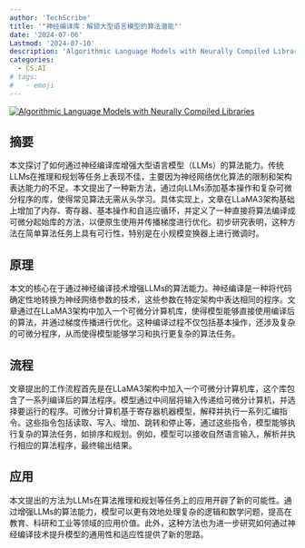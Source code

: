 ```yaml
---
author: 'TechScribe'
title: '"神经编译库：解锁大型语言模型的算法潜能"'
date: '2024-07-06'
Lastmod: '2024-07-10'
description: 'Algorithmic Language Models with Neurally Compiled Libraries'
categories:
  - CS.AI
# tags:
#   - emoji
---
```


[![Algorithmic Language Models with Neurally Compiled Libraries](https://arxiv-research-1301205113.cos.ap-guangzhou.myqcloud.com/images/2407.04899v1.pdf_0.jpg)](https://arxiv.org/abs/2407.04899v1)

## 摘要

本文探讨了如何通过神经编译库增强大型语言模型（LLMs）的算法能力。传统LLMs在推理和规划等任务上表现不佳，主要因为神经网络优化算法的限制和架构表达能力的不足。本文提出了一种新方法，通过向LLMs添加基本操作和复杂可微分程序的库，使得常见算法无需从头学习。具体实现上，文章在LLaMA3架构基础上增加了内存、寄存器、基本操作和自适应循环，并定义了一种直接将算法编译成可微分起始库的方法，以便原生使用并传播梯度进行优化。初步研究表明，这种方法在简单算法任务上具有可行性，特别是在小规模变换器上进行微调时。<!--more-->

## 原理

本文的核心在于通过神经编译技术增强LLMs的算法能力。神经编译是一种将代码确定性地转换为神经网络参数的技术，这些参数在特定架构中表达相同的程序。文章通过在LLaMA3架构中加入一个可微分计算机库，使得模型能够直接使用编译后的算法，并通过梯度传播进行优化。这种编译过程不仅包括基本操作，还涉及复杂的可微分程序，从而使得模型能够学习和执行更复杂的算法任务。

## 流程

文章提出的工作流程首先是在LLaMA3架构中加入一个可微分计算机库，这个库包含了一系列编译后的算法程序。模型通过中间层将输入传递给可微分计算机，并选择要运行的程序。可微分计算机基于寄存器机器模型，解释并执行一系列汇编指令。这些指令包括读取、写入、增加、跳转和停止等，通过这些指令，模型能够执行复杂的算法任务，如排序和规划。例如，模型可以接收自然语言输入，解析并执行相应的算法程序，最终输出结果。

## 应用

本文提出的方法为LLMs在算法推理和规划等任务上的应用开辟了新的可能性。通过增强LLMs的算法能力，模型可以更有效地处理复杂的逻辑和数学问题，提高在教育、科研和工业等领域的应用价值。此外，这种方法也为进一步研究如何通过神经编译技术提升模型的通用性和适应性提供了新的思路。
